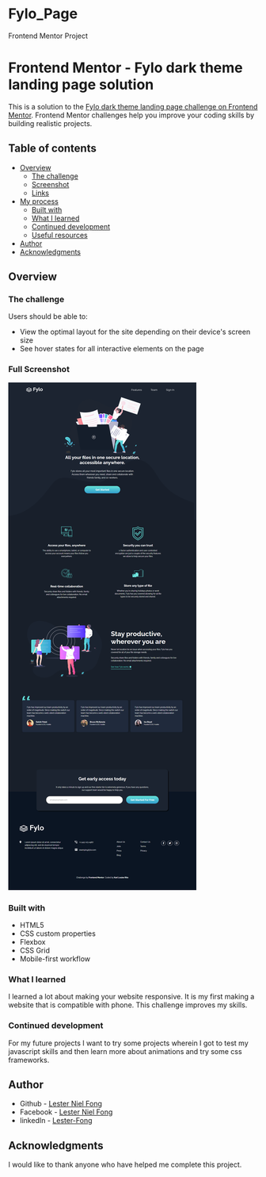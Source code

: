 # Fylo_Page
Frontend Mentor Project

# Frontend Mentor - Fylo dark theme landing page solution

This is a solution to the [Fylo dark theme landing page challenge on Frontend Mentor](https://www.frontendmentor.io/challenges/fylo-dark-theme-landing-page-5ca5f2d21e82137ec91a50fd). Frontend Mentor challenges help you improve your coding skills by building realistic projects.

## Table of contents

- [Overview](#overview)
  - [The challenge](#the-challenge)
  - [Screenshot](#screenshot)
  - [Links](#links)
- [My process](#my-process)
  - [Built with](#built-with)
  - [What I learned](#what-i-learned)
  - [Continued development](#continued-development)
  - [Useful resources](#useful-resources)
- [Author](#author)
- [Acknowledgments](#acknowledgments)

## Overview

### The challenge

Users should be able to:

- View the optimal layout for the site depending on their device's screen size
- See hover states for all interactive elements on the page

### Full Screenshot

![](https://github.com/Karllouise-code/fylo-dark-theme-page/blob/master/images/fyloscreenshot.png)

### Built with

- HTML5
- CSS custom properties
- Flexbox
- CSS Grid
- Mobile-first workflow

### What I learned

I learned a lot about making your website responsive. It is my first making a website that is compatible with phone. This challenge improves my skills.

### Continued development

For my future projects I want to try some projects wherein I got to test my javascript skills and then learn more about animations and try some css frameworks.

## Author

- Github - [Lester Niel Fong](https://github.com/Lester-Fong)
- Facebook - [Lester Niel Fong](https://www.facebook.com/LesterNielFong22)
- linkedIn - [Lester-Fong](https://www.linkedin.com/in/lesterfong22/)

## Acknowledgments

I would like to thank anyone who have helped me complete this project.
